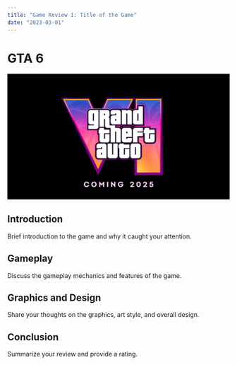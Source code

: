 ```yaml
---
title: "Game Review 1: Title of the Game"
date: "2023-03-01"
---
```


# GTA 6

<img src="/static/images/GTA-6.jpg" alt="Game 1 Thumbnail" />

## Introduction

Brief introduction to the game and why it caught your attention.

## Gameplay

Discuss the gameplay mechanics and features of the game.

## Graphics and Design

Share your thoughts on the graphics, art style, and overall design.

## Conclusion

Summarize your review and provide a rating.

<style>
    @import '../../../static/css/styles.css';
  
  
  
    
  </style>